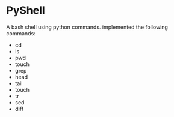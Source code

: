 # PyShell

A bash shell using python commands. implemented the following commands:
- cd
- ls
- pwd
- touch
- grep
- head
- tail
- touch
- tr
- sed
- diff
